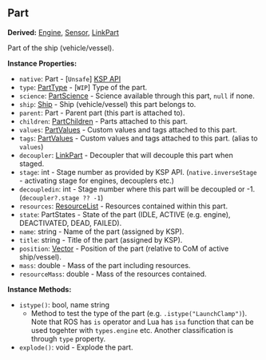 ## Part

**Derived:** [Engine](Engine.md), [Sensor](Sensor.md), [LinkPart](LinkPart.md)

Part of the ship (vehicle/vessel).


**Instance Properties:**
- `native`: Part - \[`Unsafe`\] [KSP API](https://kerbalspaceprogram.com/api/class_part.html)
- `type`: [PartType](PartType.md) - \[`WIP`\] Type of the part.
- `science`: [PartScience](PartScience.md) - Science available through this part, `null` if none.
- `ship`: [Ship](../API/Ship.md) - Ship (vehicle/vessel) this part belongs to.
- `parent`: Part - Parent part (this part is attached to).
- `children`: [PartChildren](PartChildren.md) - Parts attached to this part.
- `values`: [PartValues](PartValues.md) - Custom values and tags attached to this part.
- `tags`: [PartValues](PartValues.md) - Custom values and tags attached to this part. (alias to `values`)
- `decoupler`: [LinkPart](LinkPart.md) - Decoupler that will decouple this part when staged.
- `stage`: int - Stage number as provided by KSP API. (`native.inverseStage` - activating stage for engines, decouplers etc.)
- `decoupledin`: int - Stage number where this part will be decoupled or -1. (`decoupler?.stage ?? -1`)
- `resources`: [ResourceList](ResourceList.md) - Resources contained within this part.
- `state`: PartStates - State of the part (IDLE, ACTIVE (e.g. engine), DEACTIVATED, DEAD, FAILED).
- `name`: string - Name of the part (assigned by KSP).
- `title`: string - Title of the part (assigned by KSP).
- `position`: [Vector](../API/Vector.md) - Position of the part (relative to CoM of active ship/vessel).
- `mass`: double - Mass of the part including resources.
- `resourceMass`: double - Mass of the resources contained.

**Instance Methods:**
- `istype()`: bool, name string
  - Method to test the type of the part (e.g. `.istype("LaunchClamp")`). Note that ROS has `is` operator and Lua has `isa` function that can be used togehter with `types.engine` etc. Another classification is through `type` property.
- `explode()`: void - Explode the part.
